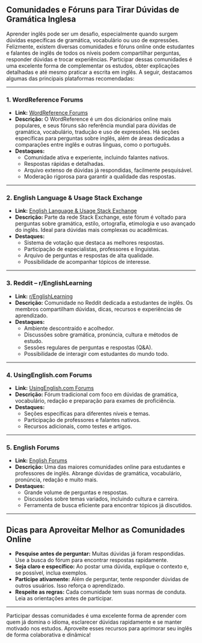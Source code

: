 
## Comunidades e Fóruns para Tirar Dúvidas de Gramática Inglesa

Aprender inglês pode ser um desafio, especialmente quando surgem dúvidas específicas de gramática, vocabulário ou uso de expressões. Felizmente, existem diversas comunidades e fóruns online onde estudantes e falantes de inglês de todos os níveis podem compartilhar perguntas, responder dúvidas e trocar experiências. Participar dessas comunidades é uma excelente forma de complementar os estudos, obter explicações detalhadas e até mesmo praticar a escrita em inglês. A seguir, destacamos algumas das principais plataformas recomendadas:

---

### 1. **WordReference Forums**
- **Link:** [WordReference Forums](https://forum.wordreference.com/)
- **Descrição:** O WordReference é um dos dicionários online mais populares, e seus fóruns são referência mundial para dúvidas de gramática, vocabulário, tradução e uso de expressões. Há seções específicas para perguntas sobre inglês, além de áreas dedicadas a comparações entre inglês e outras línguas, como o português.
- **Destaques:**
  - Comunidade ativa e experiente, incluindo falantes nativos.
  - Respostas rápidas e detalhadas.
  - Arquivo extenso de dúvidas já respondidas, facilmente pesquisável.
  - Moderação rigorosa para garantir a qualidade das respostas.

---

### 2. **English Language & Usage Stack Exchange**
- **Link:** [English Language & Usage Stack Exchange](https://english.stackexchange.com/)
- **Descrição:** Parte da rede Stack Exchange, este fórum é voltado para perguntas sobre gramática, estilo, ortografia, etimologia e uso avançado do inglês. Ideal para dúvidas mais complexas ou acadêmicas.
- **Destaques:**
  - Sistema de votação que destaca as melhores respostas.
  - Participação de especialistas, professores e linguistas.
  - Arquivo de perguntas e respostas de alta qualidade.
  - Possibilidade de acompanhar tópicos de interesse.

---

### 3. **Reddit – r/EnglishLearning**
- **Link:** [r/EnglishLearning](https://www.reddit.com/r/EnglishLearning/)
- **Descrição:** Comunidade no Reddit dedicada a estudantes de inglês. Os membros compartilham dúvidas, dicas, recursos e experiências de aprendizado.
- **Destaques:**
  - Ambiente descontraído e acolhedor.
  - Discussões sobre gramática, pronúncia, cultura e métodos de estudo.
  - Sessões regulares de perguntas e respostas (Q&A).
  - Possibilidade de interagir com estudantes do mundo todo.

---

### 4. **UsingEnglish.com Forums**
- **Link:** [UsingEnglish.com Forums](https://www.usingenglish.com/forum/)
- **Descrição:** Fórum tradicional com foco em dúvidas de gramática, vocabulário, redação e preparação para exames de proficiência.
- **Destaques:**
  - Seções específicas para diferentes níveis e temas.
  - Participação de professores e falantes nativos.
  - Recursos adicionais, como testes e artigos.

---

### 5. **English Forums**
- **Link:** [English Forums](https://www.englishforums.com/)
- **Descrição:** Uma das maiores comunidades online para estudantes e professores de inglês. Abrange dúvidas de gramática, vocabulário, pronúncia, redação e muito mais.
- **Destaques:**
  - Grande volume de perguntas e respostas.
  - Discussões sobre temas variados, incluindo cultura e carreira.
  - Ferramenta de busca eficiente para encontrar tópicos já discutidos.

---

## **Dicas para Aproveitar Melhor as Comunidades Online**

- **Pesquise antes de perguntar:** Muitas dúvidas já foram respondidas. Use a busca do fórum para encontrar respostas rapidamente.
- **Seja claro e específico:** Ao postar uma dúvida, explique o contexto e, se possível, inclua exemplos.
- **Participe ativamente:** Além de perguntar, tente responder dúvidas de outros usuários. Isso reforça o aprendizado.
- **Respeite as regras:** Cada comunidade tem suas normas de conduta. Leia as orientações antes de participar.

---

Participar dessas comunidades é uma excelente forma de aprender com quem já domina o idioma, esclarecer dúvidas rapidamente e se manter motivado nos estudos. Aproveite esses recursos para aprimorar seu inglês de forma colaborativa e dinâmica!
```
